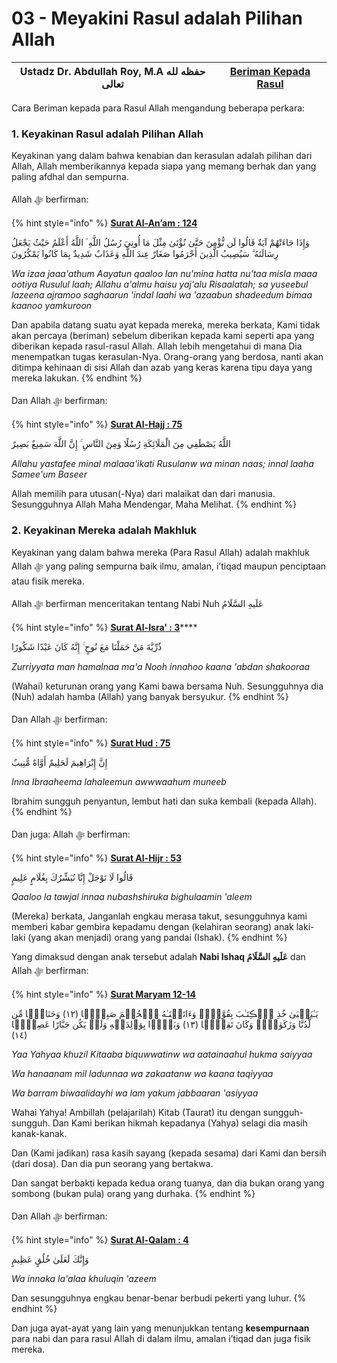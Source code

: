 # 03 - Meyakini Rasul adalah Pilihan Allah

| Ustadz Dr. Abdullah Roy, M.A حفظه لله تعالى | ****[**Beriman Kepada Rasul**](./)**** |
| ------------------------------------------- | -------------------------------------- |

Cara Beriman kepada para Rasul Allah mengandung beberapa perkara:

### 1. Keyakinan Rasul adalah Pilihan Allah

Keyakinan yang dalam bahwa kenabian dan kerasulan adalah pilihan dari Allah, Allah memberikannya kepada siapa yang memang berhak dan yang paling afdhal dan sempurna.

Allah ﷻ berfirman:

{% hint style="info" %}
****[**Surat Al-An’am : 124**](https://appngaji.com/al-anam/ayat-124/)****

وَإِذَا جَاءَتْهُمْ آيَةٌ قَالُوا لَن نُّؤْمِنَ حَتَّىٰ نُؤْتَىٰ مِثْلَ مَا أُوتِيَ رُسُلُ اللَّهِ ۘ اللَّهُ أَعْلَمُ حَيْثُ يَجْعَلُ رِسَالَتَهُ ۗ سَيُصِيبُ الَّذِينَ أَجْرَمُوا صَغَارٌ عِندَ اللَّهِ وَعَذَابٌ شَدِيدٌ بِمَا كَانُوا يَمْكُرُونَ

_Wa izaa jaaa'athum Aayatun qaaloo lan nu'mina hatta nu'taa misla maaa ootiya Rusulul laah; Allahu a'almu haisu yaj'alu Risaalatah; sa yuseebul lazeena ajramoo saghaarun 'indal laahi wa 'azaabun shadeedum bimaa kaanoo yamkuroon_

Dan apabila datang suatu ayat kepada mereka, mereka berkata, Kami tidak akan percaya (beriman) sebelum diberikan kepada kami seperti apa yang diberikan kepada rasul-rasul Allah. Allah lebih mengetahui di mana Dia menempatkan tugas kerasulan-Nya. Orang-orang yang berdosa, nanti akan ditimpa kehinaan di sisi Allah dan azab yang keras karena tipu daya yang mereka lakukan.
{% endhint %}

Dan Allah ﷻ berfirman:

{% hint style="info" %}
****[**Surat Al-Hajj : 75**](https://appngaji.com/al-hajj/ayat-75/)****

اللَّهُ يَصْطَفِي مِنَ الْمَلَائِكَةِ رُسُلًا وَمِنَ النَّاسِ ۚ إِنَّ اللَّهَ سَمِيعٌ بَصِيرٌ

_Allahu yastafee minal malaaa'ikati Rusulanw wa minan naas; innal laaha Samee'um Baseer_&#x20;

Allah memilih para utusan(-Nya) dari malaikat dan dari manusia. Sesungguhnya Allah Maha Mendengar, Maha Melihat.
{% endhint %}

### 2. Keyakinan Mereka adalah Makhluk

Keyakinan yang dalam bahwa mereka (Para Rasul Allah) adalah makhluk Allah ﷻ yang paling sempurna baik ilmu, amalan, i’tiqad maupun penciptaan atau fisik mereka.

Allah ﷻ berfirman menceritakan tentang Nabi Nuh عَلَيهِ السَّلَامُ

{% hint style="info" %}
[**Surat Al-Isra' : 3**](https://appngaji.com/al-isra/ayat-3/)****

ذُرِّيَّةَ مَنْ حَمَلْنَا مَعَ نُوحٍ ۚ إِنَّهُ كَانَ عَبْدًا شَكُورًا

_Zurriyyata man hamalnaa ma'a Nooh innahoo kaana 'abdan shakooraa_

(Wahai) keturunan orang yang Kami bawa bersama Nuh. Sesungguhnya dia (Nuh) adalah hamba (Allah) yang banyak bersyukur.
{% endhint %}

Dan Allah ﷻ berfirman:

{% hint style="info" %}
****[**Surat Hud : 75**](https://appngaji.com/hud/ayat-75/)****

إِنَّ إِبْرَاهِيمَ لَحَلِيمٌ أَوَّاهٌ مُّنِيبٌ

_Inna Ibraaheema lahaleemun awwwaahum muneeb_

Ibrahim sungguh penyantun, lembut hati dan suka kembali (kepada Allah).
{% endhint %}

Dan juga: Allah ﷻ berfirman:&#x20;

{% hint style="info" %}
****[**Surat Al-Hijr : 53**](https://appngaji.com/al-hijr/ayat-53/)****

قَالُوا لَا تَوْجَلْ إِنَّا نُبَشِّرُكَ بِغُلَامٍ عَلِيمٍ

_Qaaloo la tawjal innaa nubashshiruka bighulaamin 'aleem_

(Mereka) berkata, Janganlah engkau merasa takut, sesungguhnya kami memberi kabar gembira kepadamu dengan (kelahiran seorang) anak laki-laki (yang akan menjadi) orang yang pandai (Ishak).
{% endhint %}

Yang dimaksud dengan anak tersebut adalah **Nabi Ishaq عَلَيهِ السَّلَامُ** dan Allah ﷻ berfirman:

{% hint style="info" %}
****[**Surat Maryam 12-14**](https://appngaji.com/maryam/)****

يَـٰيَحۡيَىٰ خُذِ ٱلۡڪِتَـٰبَ بِقُوَّةٍ۬‌ۖ وَءَاتَيۡنَـٰهُ ٱلۡحُكۡمَ صَبِيًّ۬ا (١٢) وَحَنَانً۬ا مِّن لَّدُنَّا وَزَكَوٰةً۬‌ۖ وَكَانَ تَقِيًّ۬ا (١٣) وَبَرَّۢا بِوَٲلِدَيۡهِ وَلَمۡ يَكُن جَبَّارًا عَصِيًّ۬ا (١٤)

_Yaa Yahyaa khuzil Kitaaba biquwwatinw wa aatainaahul hukma saiyyaa_

_Wa hanaanam mil ladunnaa wa zakaatanw wa kaana taqiyyaa_

_Wa barram biwaalidayhi wa lam yakum jabbaaran 'asiyyaa_

Wahai Yahya! Ambillah (pelajarilah) Kitab (Taurat) itu dengan sungguh-sungguh. Dan Kami berikan hikmah kepadanya (Yahya) selagi dia masih kanak-kanak.

Dan (Kami jadikan) rasa kasih sayang (kepada sesama) dari Kami dan bersih (dari dosa). Dan dia pun seorang yang bertakwa.

Dan sangat berbakti kepada kedua orang tuanya, dan dia bukan orang yang sombong (bukan pula) orang yang durhaka.
{% endhint %}

Dan Allah ﷻ berfirman:

{% hint style="info" %}
****[**Surat Al-Qalam : 4**](https://appngaji.com/al-qalam/ayat-4/)****

وَإِنَّكَ لَعَلَىٰ خُلُقٍ عَظِيمٍ

_Wa innaka la'alaa khuluqin 'azeem_

Dan sesungguhnya engkau benar-benar berbudi pekerti yang luhur.
{% endhint %}

Dan juga ayat-ayat yang lain yang menunjukkan tentang **kesempurnaan** para nabi dan para rasul Allah di dalam ilmu, amalan i’tiqad dan juga fisik mereka.

